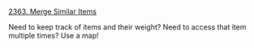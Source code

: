 [2363. Merge Similar Items](https://leetcode.com/problems/merge-similar-items/)

Need to keep track of items and their weight? Need to access that item multiple times? Use a map!